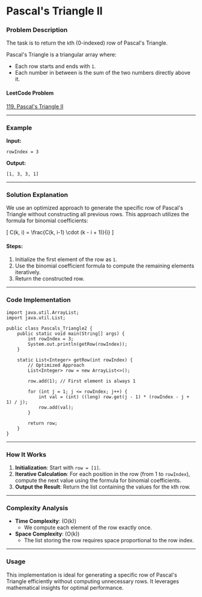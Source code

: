 # Pascal's Triangle II

### Problem Description
The task is to return the `k`th (0-indexed) row of Pascal's Triangle.

Pascal's Triangle is a triangular array where:
- Each row starts and ends with `1`.
- Each number in between is the sum of the two numbers directly above it.

#### LeetCode Problem
[119. Pascal's Triangle II](https://leetcode.com/problems/pascals-triangle-ii/description/)

---

### Example
**Input:**
```java[]
rowIndex = 3
```

**Output:**
```java[]
[1, 3, 3, 1]
```

---

### Solution Explanation
We use an optimized approach to generate the specific row of Pascal's Triangle without constructing all previous rows. This approach utilizes the formula for binomial coefficients:

\[
C(k, i) = \frac{C(k, i-1) \cdot (k - i + 1)}{i}
\]

#### Steps:
1. Initialize the first element of the row as `1`.
2. Use the binomial coefficient formula to compute the remaining elements iteratively.
3. Return the constructed row.

---

### Code Implementation
```java[]
import java.util.ArrayList;
import java.util.List;

public class Pascals_Triangle2 {
    public static void main(String[] args) {
        int rowIndex = 3;
        System.out.println(getRow(rowIndex));
    }

    static List<Integer> getRow(int rowIndex) {
        // Optimized Approach
        List<Integer> row = new ArrayList<>();

        row.add(1); // First element is always 1

        for (int j = 1; j <= rowIndex; j++) {
            int val = (int) ((long) row.get(j - 1) * (rowIndex - j + 1) / j);
            row.add(val);
        }

        return row;
    }
}
```

---

### How It Works
1. **Initialization**: Start with `row = [1]`.
2. **Iterative Calculation**: For each position in the row (from 1 to `rowIndex`), compute the next value using the formula for binomial coefficients.
3. **Output the Result**: Return the list containing the values for the `k`th row.

---

### Complexity Analysis
- **Time Complexity**: \(O(k)\)
    - We compute each element of the row exactly once.
- **Space Complexity**: \(O(k)\)
    - The list storing the row requires space proportional to the row index.

---

### Usage
This implementation is ideal for generating a specific row of Pascal's Triangle efficiently without computing unnecessary rows. It leverages mathematical insights for optimal performance.

